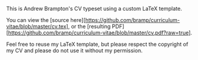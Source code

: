 This is Andrew Brampton's CV typeset using a custom LaTeX template.

You can view the [source here][https://github.com/bramp/curriculum-vitae/blob/master/cv.tex], or the [resulting PDF][https://github.com/bramp/curriculum-vitae/blob/master/cv.pdf?raw=true].

Feel free to reuse my LaTeX template, but please respect the copyright of my CV and please do not use it without my permission.
